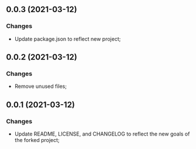 ## 0.0.3 (2021-03-12)
### Changes
- Update package.json to reflect new project;

## 0.0.2 (2021-03-12)
### Changes
- Remove unused files;


## 0.0.1 (2021-03-12)
### Changes
- Update README, LICENSE, and CHANGELOG to reflect the new goals of the forked project;
